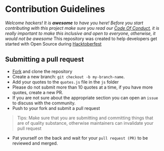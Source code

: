 # Contribution Guidelines

_Welcome hackers! It is **awesome** to have you here! Before you start contributing with this project make sure you read our [Code Of Conduct](https://github.com/seths10/Quotes-Generator/blob/main/CODE_OF_CONDUCT.md), it is really important to make this inclusive and open to everyone, otherwise, it would not be awesome_
This repository was created to help developers get started with Open Source during [Hacktoberfest](https://hacktoberfest.digitalocean.com/)

## Submitting a pull request

* [Fork](https://github.com/seths10/Quotes-Generator/fork) and clone the repository
* Create a new branch: `git checkout -b my-branch-name`.
* Add your quotes to the `quotes.js` file in the `js` folder
* Please do not submit more than 10 quotes at a time, if you have more quotes, create a new PR. 
* If you are not sure about the appropriate section you can open an `issue` to discuss with the community.
* Push to your fork and submit a pull request

> Tips: Make sure that you are submitting and committing things that are of quality substance, otherwise maintainers can invalidate your pull request

* Pat yourself on the back and wait for your `pull request (PR)` to be reviewed and merged.
